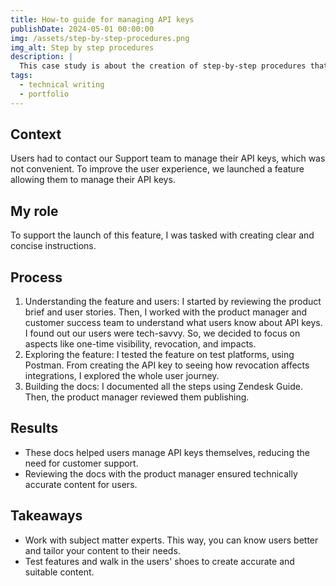 ```yaml
---
title: How-to guide for managing API keys
publishDate: 2024-05-01 00:00:00
img: /assets/step-by-step-procedures.png
img_alt: Step by step procedures
description: |
  This case study is about the creation of step-by-step procedures that guide users through tasks related to a new feature. This case study is based on a product I documented.
tags:
  - technical writing
  - portfolio
---
```


## Context

Users had to contact our Support team to manage their API keys, which was not convenient. To improve the user experience, we launched a feature allowing them to manage their API keys.

## My role

To support the launch of this feature, I was tasked with creating clear and concise instructions.

## Process

1. Understanding the feature and users: I started by reviewing the product brief and user stories. Then, I worked with the product manager and customer success team to understand what users know about API keys. I found out our users were tech-savvy. So, we decided to focus on aspects like one-time visibility, revocation, and impacts.
3. Exploring the feature: I tested the feature on test platforms, using Postman. From creating the API key to seeing how revocation affects integrations, I explored the whole user journey.
4. Building the docs: I documented all the steps using Zendesk Guide. Then, the product manager reviewed them publishing.

## Results

- These docs helped users manage API keys themselves, reducing the need for customer support.
- Reviewing the docs with the product manager ensured technically accurate content for users.

## Takeaways

- Work with subject matter experts. This way, you can know users better and tailor your content to their needs.
- Test features and walk in the users' shoes to create accurate and suitable content.
